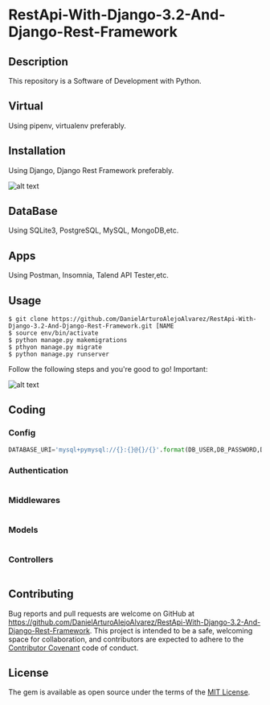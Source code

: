 # RestApi-With-Django-3.2-And-Django-Rest-Framework

## Description

This repository is a Software of Development with Python.

## Virtual

Using pipenv, virtualenv preferably.

## Installation

Using Django, Django Rest Framework preferably.

![alt text](https://icannhas.com/media/images/services/ic-django-rest-framework.png)

## DataBase

Using SQLite3, PostgreSQL, MySQL, MongoDB,etc.

## Apps

Using Postman, Insomnia, Talend API Tester,etc.



## Usage

```shell
$ git clone https://github.com/DanielArturoAlejoAlvarez/RestApi-With-Django-3.2-And-Django-Rest-Framework.git [NAME 
$ source env/bin/activate
$ python manage.py makemigrations
$ pthyon manage.py migrate
$ python manage.py runserver
```

Follow the following steps and you're good to go! Important:

![alt text](https://fiverr-res.cloudinary.com/images/t_main1,q_auto,f_auto,q_auto,f_auto/gigs/138128606/original/734a623bfc7b361d1ecb2418178936ab9bf358e2/make-optimize-rest-apis-using-django-rest-framework.png)

## Coding

### Config

```python
DATABASE_URI='mysql+pymysql://{}:{}@{}/{}'.format(DB_USER,DB_PASSWORD,DB_HOST,DB_NAME)
```

### Authentication

```python
```

### Middlewares

```python
```

### Models

```python
```

### Controllers

```python
```

## Contributing

Bug reports and pull requests are welcome on GitHub at https://github.com/DanielArturoAlejoAlvarez/RestApi-With-Django-3.2-And-Django-Rest-Framework. This project is intended to be a safe, welcoming space for collaboration, and contributors are expected to adhere to the [Contributor Covenant](http://contributor-covenant.org) code of conduct.

## License

The gem is available as open source under the terms of the [MIT License](http://opensource.org/licenses/MIT).

```

```